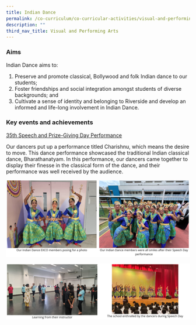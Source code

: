 ```yaml
---
title: Indian Dance
permalink: /co-curriculum/co-curricular-activities/visual-and-performing-arts/indian-dance/
description: ""
third_nav_title: Visual and Performing Arts
---
```

### Aims

Indian Dance aims to:  

1.  Preserve and promote classical, Bollywood and folk Indian dance to our students;
2.  Foster friendships and social integration amongst students of diverse backgrounds; and
3.  Cultivate a sense of identity and belonging to Riverside and develop an informed and life-long involvement in Indian Dance.

### Key events and achievements

<u>35th&nbsp;Speech and Prize-Giving Day Performance</u>

Our dancers put up a performance titled Charishnu, which means the desire to move. This dance performance showcased the traditional Indian classical dance, Bharathanatyam. In this performance, our dancers came together to display their finesse in the classical form of the dance, and their performance was well received by the audience.

![](/images/indian%20dance-1.png)

![](/images/indian%20dance-2.png)